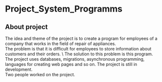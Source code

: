 # Project_System_Programms

## About project

The idea and theme of the project is to create a program for employees of a company that works in the field of repair of appliances. \
The problem is that it is difficult for employees to store information about customers and their orders. \ 
The solution to this problem is this program. \
The project uses databases, migrations, asynchronous programming, languages for creating web pages and so on. The project is still in development. \
Two people worked on the project.
